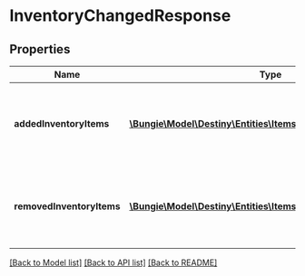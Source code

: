# InventoryChangedResponse

## Properties
Name | Type | Description | Notes
------------ | ------------- | ------------- | -------------
**addedInventoryItems** | [**\Bungie\Model\Destiny\Entities\Items\DestinyItemComponent[]**](DestinyItemComponent.md) | Items that appeared in the inventory possibly as a result of an action. | [optional] 
**removedInventoryItems** | [**\Bungie\Model\Destiny\Entities\Items\DestinyItemComponent[]**](DestinyItemComponent.md) | Items that disappeared from the inventory possibly as a result of an action. | [optional] 

[[Back to Model list]](../README.md#documentation-for-models) [[Back to API list]](../README.md#documentation-for-api-endpoints) [[Back to README]](../README.md)


